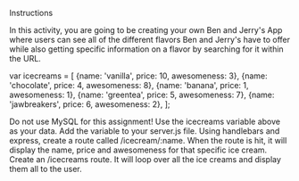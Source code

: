 Instructions


In this activity, you are going to be creating your own Ben and Jerry's App where users can see all of the different flavors Ben and Jerry's have to offer while also getting specific information on a flavor by searching for it within the URL.


var icecreams = [
  {name: 'vanilla', price: 10, awesomeness: 3},
  {name: 'chocolate', price: 4, awesomeness: 8},
  {name: 'banana', price: 1, awesomeness: 1},
  {name: 'greentea', price: 5, awesomeness: 7},
  {name: 'jawbreakers', price: 6, awesomeness: 2},
];

Do not use MySQL for this assignment! Use the icecreams variable above as your data. Add the variable to your server.js file.
Using handlebars and express, create a route called /icecream/:name. When the route is hit, it will display the name, price and awesomeness for that specific ice cream.
Create an /icecreams route. It will loop over all the ice creams and display them all to the user.